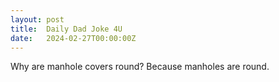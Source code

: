 ```yaml
---
layout: post
title:  Daily Dad Joke 4U
date:   2024-02-27T00:00:00Z
---
```

Why are manhole covers round? Because manholes are round.
